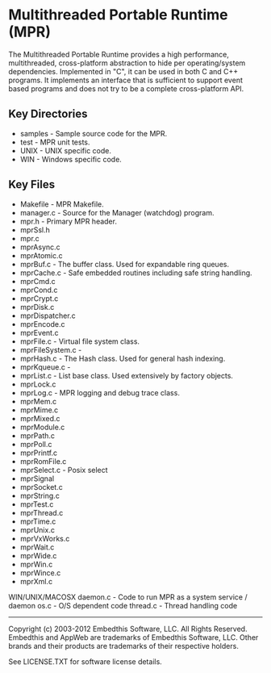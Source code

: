 Multithreaded Portable Runtime (MPR)
====================================

The Multithreaded Portable Runtime provides a high performance, multithreaded, cross-platform abstraction to hide per operating/system dependencies. Implemented in "C", it can be used in both C and C++ programs. It implements an interface that is sufficient to support event based programs and does not try to be a complete cross-platform API.

Key Directories
---------------

* samples         - Sample source code for the MPR.
* test            - MPR unit tests.
* UNIX            - UNIX specific code.
* WIN             - Windows specific code.


Key Files
---------
* Makefile        - MPR Makefile.
* manager.c       - Source for the Manager (watchdog) program.
* mpr.h           - Primary MPR header.
* mprSsl.h
* mpr.c
* mprAsync.c
* mprAtomic.c
* mprBuf.c           - The buffer class. Used for expandable ring queues.
* mprCache.c      - Safe embedded routines including safe string handling.
* mprCmd.c
* mprCond.c
* mprCrypt.c
* mprDisk.c
* mprDispatcher.c
* mprEncode.c
* mprEvent.c 
* mprFile.c       - Virtual file system class.
* mprFileSystem.c - 
* mprHash.c       - The Hash class. Used for general hash indexing.
* mprKqueue.c     -
* mprList.c       - List base class. Used extensively by factory objects. 
* mprLock.c
* mprLog.c        - MPR logging and debug trace class.
* mprMem.c
* mprMime.c
* mprMixed.c
* mprModule.c
* mprPath.c
* mprPoll.c
* mprPrintf.c
* mprRomFile.c
* mprSelect.c     - Posix select
* mprSignal
* mprSocket.c
* mprString.c
* mprTest.c
* mprThread.c
* mprTime.c
* mprUnix.c
* mprVxWorks.c
* mprWait.c
* mprWide.c
* mprWin.c
* mprWince.c
* mprXml.c

WIN/UNIX/MACOSX
daemon.c        - Code to run MPR as a system service / daemon
os.c            - O/S dependent code
thread.c        - Thread handling code

--------------------------------------------------------------------------------

Copyright (c) 2003-2012 Embedthis Software, LLC. All Rights Reserved.
Embedthis and AppWeb are trademarks of Embedthis Software, LLC. Other 
brands and their products are trademarks of their respective holders.

See LICENSE.TXT for software license details.
